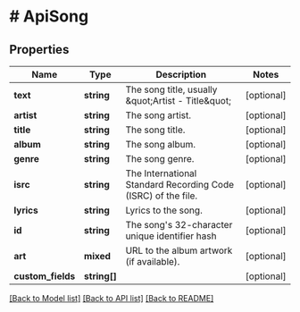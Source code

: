 # # ApiSong

## Properties

Name | Type | Description | Notes
------------ | ------------- | ------------- | -------------
**text** | **string** | The song title, usually \&quot;Artist - Title\&quot; | [optional]
**artist** | **string** | The song artist. | [optional]
**title** | **string** | The song title. | [optional]
**album** | **string** | The song album. | [optional]
**genre** | **string** | The song genre. | [optional]
**isrc** | **string** | The International Standard Recording Code (ISRC) of the file. | [optional]
**lyrics** | **string** | Lyrics to the song. | [optional]
**id** | **string** | The song&#39;s 32-character unique identifier hash | [optional]
**art** | **mixed** | URL to the album artwork (if available). | [optional]
**custom_fields** | **string[]** |  | [optional]

[[Back to Model list]](../../README.md#models) [[Back to API list]](../../README.md#endpoints) [[Back to README]](../../README.md)
